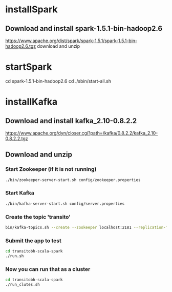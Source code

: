 # installSpark
## Download and install spark-1.5.1-bin-hadoop2.6
https://www.apache.org/dist/spark/spark-1.5.1/spark-1.5.1-bin-hadoop2.6.tgz
download and unzip

# startSpark
cd spark-1.5.1-bin-hadoop2.6
cd  ./sbin/start-all.sh
# installKafka
## Download and install kafka_2.10-0.8.2.2
https://www.apache.org/dyn/closer.cgi?path=/kafka/0.8.2.2/kafka_2.10-0.8.2.2.tgz
## Download and unzip
### Start Zookeeper (if it is not running)
```bash
./bin/zookeeper-server-start.sh config/zookeeper.properties
```

### Start Kafka
```bash
./bin/kafka-server-start.sh config/server.properties
```

### Create the topic 'transito'

```bash
bin/kafka-topics.sh --create --zookeeper localhost:2181 --replication-factor 1 --partitions 1 --topic transito
```

### Submit the app to test

```bash
cd transitobh-scala-spark
./run.sh
```


### Now you can run that as a cluster

```bash
cd transitobh-scala-spark
./run_clutes.sh
```
